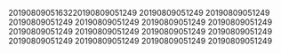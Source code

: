 2019080905163220190809051249
20190809051249
20190809051249
20190809051249
20190809051249
20190809051249
20190809051249
20190809051249
20190809051249
20190809051249
20190809051249
20190809051249
20190809051249
20190809051249
20190809051249
